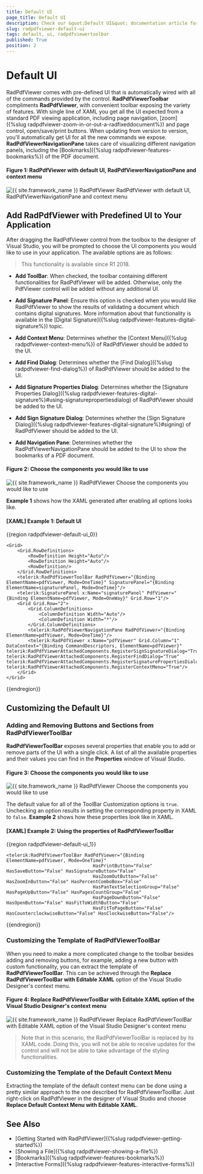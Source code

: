 ```yaml
---
title: Default UI
page_title: Default UI
description: Check our &quot;Default UI&quot; documentation article for the RadPdfViewer {{ site.framework_name }} control.
slug: radpdfviewer-default-ui
tags: default, ui, radpdfviewertoolbar
published: True
position: 2
---
```


# Default UI

RadPdfViewer comes with pre-defined UI that is automatically wired with all of the commands provided by the control. **RadPdfViewerToolbar** compliments **RadPdfViewer**, with convenient toolbar exposing the variety of features. With single line of XAML you get all the UI expected from a standard PDF viewing application, including page navigation, [zoom]({%slug radpdfviewer-zoom-in-or-out-a-radfixeddocument%}) and page control, open/save/print buttons. When updating from version to version, you'll automatically get UI for all the new commands we expose. **RadPdfViewerNavigationPane** takes care of visualizing different navigation panels, including the [Bookmarks]({%slug radpdfviewer-features-bookmarks%}) of the PDF document.

#### Figure 1: RadPdfViewer with default UI, RadPdfViewerNavigationPane and context menu
![{{ site.framework_name }} RadPdfViewer RadPdfViewer with default UI, RadPdfViewerNavigationPane and context menu](images/RadPdfViewer_defaultUI_00.png)

## Add RadPdfViewer with Predefined UI to Your Application

After dragging the RadPdfViewer control from the toolbox to the designer of Visual Studio, you will be prompted to choose the UI components you would like to use in your application. The available options are as follows:

>This functionality is available since R1 2018.

* **Add ToolBar**: When checked, the toolbar containing different functionalities for RadPdfViewer will be added. Otherwise, only the PdfViewer control will be added without any additional UI.

* **Add Signature Panel**: Ensure this option is checked when you would like RadPdfViewer to show the results of validating a document which contains digital signatures. More information about that functionality is available in the [Digital Signature]({%slug radpdfviewer-features-digital-signature%}) topic.

* **Add Context Menu**: Determines whether the [Context Menu]({%slug radpdfviewer-context-menu%}) of RadPdfViewer should be added to the UI.

* **Add Find Dialog**: Determines whether the [Find Dialog]({%slug radpdfviewer-find-dialog%}) of RadPdfViewer should be added to the UI.

* **Add Signature Properties Dialog**: Determines whether the [Signature Properties Dialog]({%slug radpdfviewer-features-digital-signature%}#using-signaturepropertiesdialog) of RadPdfViewer should be added to the UI.

* **Add Sign Signature Dialog**: Determines whether the [Sign Signature Dialog]({%slug radpdfviewer-features-digital-signature%}#signing) of RadPdfViewer should be added to the UI.

* **Add Navigation Pane**: Determines whether the RadPdfViewerNavigationPane should be added to the UI to show  the bookmarks of a PDF document. 

#### Figure 2: Choose the components you would like to use
![{{ site.framework_name }} RadPdfViewer Choose the components you would like to use](images/RadPdfViewer_defaultUI_01.png)

**Example 1** shows how the XAML generated after enabling all options looks like.

#### [XAML] Example 1: Default UI

{{region radpdfviewer-default-ui_0}}

	<Grid>
	    <Grid.RowDefinitions>
	        <RowDefinition Height="Auto"/>
	        <RowDefinition Height="Auto"/>
	        <RowDefinition/>
	    </Grid.RowDefinitions>
	    <telerik:RadPdfViewerToolBar RadPdfViewer="{Binding ElementName=pdfViewer, Mode=OneTime}" SignaturePanel="{Binding ElementName=signaturePanel, Mode=OneTime}"/>
	    <telerik:SignaturePanel x:Name="signaturePanel" PdfViewer="{Binding ElementName=pdfViewer, Mode=OneWay}" Grid.Row="1"/>
	    <Grid Grid.Row="2">
	        <Grid.ColumnDefinitions>
	            <ColumnDefinition Width="Auto"/>
	            <ColumnDefinition Width="*"/>
	        </Grid.ColumnDefinitions>
	        <telerik:RadPdfViewerNavigationPane RadPdfViewer="{Binding ElementName=pdfViewer, Mode=OneTime}"/>
	        <telerik:RadPdfViewer x:Name="pdfViewer" Grid.Column="1" DataContext="{Binding CommandDescriptors, ElementName=pdfViewer}" telerik:RadPdfViewerAttachedComponents.RegisterSignSignatureDialog="True" telerik:RadPdfViewerAttachedComponents.RegisterFindDialog="True" telerik:RadPdfViewerAttachedComponents.RegisterSignaturePropertiesDialog="True" telerik:RadPdfViewerAttachedComponents.RegisterContextMenu="True"/>
	    </Grid>
	</Grid>
{{endregion}}  
 
## Customizing the Default UI

### Adding and Removing Buttons and Sections from RadPdfViewerToolBar

**RadPdfViewerToolBar** exposes several properties that enable you to add or remove parts of the UI with a single click. A list of all the available properties and their values you can find in the **Properties** window of Visual Studio.

#### Figure 3: Choose the components you would like to use
![{{ site.framework_name }} RadPdfViewer Choose the components you would like to use](images/RadPdfViewer_defaultUI_02.png)

The default value for all of the ToolBar Customization options is `true`. Unchecking an option results in setting the corresponding property in XAML to `false`. **Example 2** shows how these properties look like in XAML.

#### [XAML] Example 2: Using the properties of RadPdfViewerToolBar

{{region radpdfviewer-default-ui_1}}

	<telerik:RadPdfViewerToolBar RadPdfViewer="{Binding ElementName=pdfViewer, Mode=OneTime}" 
	                                HasPrintButton="False" HasSaveButton="False" HasSignatureButton="False" 
	                                HasZoomOutButton="False" HasZoomInButton="False" HasPercentComboBox="False" 
	                                HasPanTextSelectionGroup="False" HasPageUpButton="False" HasPagesCountGroup="False" 
	                                HasPageDownButton="False" HasOpenButton="False" HasFitToWidthButton="False" 
	                                HasFitToPageButton="False" HasCounterclockwiseButton="False" HasClockwiseButton="False"/>
{{endregion}}  


### Customizing the Template of RadPdfViewerToolBar

When you need to make a more complicated change to the toolbar besides adding and removing buttons, for example, adding a new button with custom functionality, you can extract the template of **RadPdfViewerToolBar**. This can be achieved through the **Replace RadPdfViewerToolBar with Editable XAML** option of the Visual Studio Designer's context menu.

#### Figure 4: Replace RadPdfViewerToolBar with Editable XAML option of the Visual Studio Designer's context menu
![{{ site.framework_name }} RadPdfViewer Replace RadPdfViewerToolBar with Editable XAML option of the Visual Studio Designer's context menu](images/RadPdfViewer_defaultUI_03.png)

> Note that in this scenario, the RadPdfViewerToolBar is replaced by its XAML code. Doing this, you will not be able to receive updates for the control and will not be able to take advantage of the styling functionalities. 



### Customizing the Template of the Default Context Menu

Extracting the template of the default context menu can be done using a pretty similar approach to the one described for RadPdfViewerToolBar. Just right-click on RadPdfViewer in the designer of Visual Studio and choose **Replace Default Context Menu with Editable XAML**.

## See Also

* [Getting Started with RadPdfViewer]({%slug radpdfviewer-getting-started%})
* [Showing a File]({%slug radpdfviewer-showing-a-file%})
* [Bookmarks]({%slug radpdfviewer-features-bookmarks%})
* [Interactive Forms]({%slug radpdfviewer-features-interactive-forms%})
